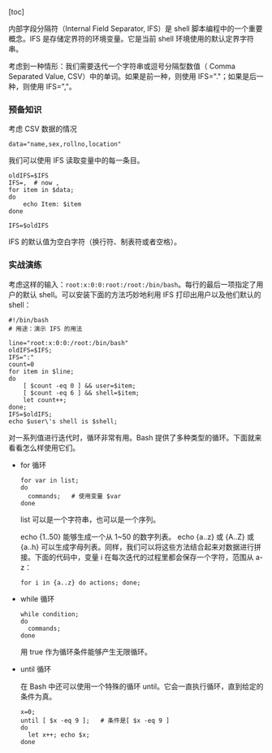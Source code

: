 [toc]

内部字段分隔符（Internal Field Separator, IFS）是 shell 脚本编程中的一个重要概念。IFS 是存储定界符的环境变量。它是当前 shell 环境使用的默认定界字符串。

考虑到一种情形：我们需要迭代一个字符串或逗号分隔型数值（ Comma Separated Value, CSV）中的单词。如果是前一种，则使用 IFS="."；如果是后一种，则使用 IFS=","。

### 预备知识

考虑 CSV 数据的情况

```shell
data="name,sex,rollno,location"
```

我们可以使用 IFS 读取变量中的每一条目。

```shell
oldIFS=$IFS
IFS=,  # now ,
for item in $data;
do
	echo Item: $item
done

IFS=$oldIFS
```

IFS 的默认值为空白字符（换行符、制表符或者空格）。

### 实战演练

考虑这样的输入：`root:x:0:0:root:/root:/bin/bash`。每行的最后一项指定了用户的默认 shell。可以安装下面的方法巧妙地利用 IFS 打印出用户以及他们默认的 shell：

```shell
#!/bin/bash
# 用途：演示 IFS 的用法

line="root:x:0:0:/root:/bin/bash"
oldIFS=$IFS;
IFS=":"
count=0
for item in $line;
do
	[ $count -eq 0 ] && user=$item;
	[ $count -eq 6 ] && shell=$item;
	let count++;
done;
IFS=$oldIFS;
echo $user\'s shell is $shell;
```

对一系列值进行迭代时，循环非常有用。Bash 提供了多种类型的循环。下面就来看看怎么样使用它们。

+ for 循环

  ```shell
  for var in list;
  do
  	commands;	# 使用变量 $var
  done
  ```

  list 可以是一个字符串，也可以是一个序列。

  echo {1..50} 能够生成一个从 1~50 的数字列表。 echo {a..z} 或 {A..Z} 或 {a..h} 可以生成字母列表。同样，我们可以将这些方法结合起来对数据进行拼接。下面的代码中，变量 i 在每次迭代的过程里都会保存一个字符，范围从 a-z：

  ```shell
  for i in {a..z} do actions; done;
  ```

+ while 循环

  ```shell
  while condition;
  do
  	commands;
  done
  ```

  用 true 作为循环条件能够产生无限循环。

+ until 循环

  在 Bash 中还可以使用一个特殊的循环 until。它会一直执行循环，直到给定的条件为真。

  ```shell
  x=0;
  until [ $x -eq 9 ];	# 条件是[ $x -eq 9 ]
  do
  	let x++; echo $x;
  done
  ```

  